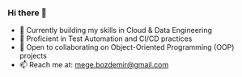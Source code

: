 ### Hi there 👋

- 🔭 Currently building my skills in Cloud & Data Engineering
- 🌱 Proficient in Test Automation and CI/CD practices
- 👯 Open to collaborating on Object-Oriented Programming (OOP) projects
- 📫 Reach me at: [mege.bozdemir@gmail.com](mailto:mege.bozdemir@gmail.com)

<!--
[![Top Langs](https://github-readme-stats.vercel.app/api/top-langs/?username=egebozdemir&layout=compact)](https://github.com/egebozdemir/github-readme-stats)

**egebozdemir/egebozdemir** is a ✨ _special_ ✨ repository because its `README.md` (this file) appears on your GitHub profile.

Here are some ideas to get you started:

- 🔭 I’m currently working on ...
- 🌱 I’m currently learning ...
- 👯 I’m looking to collaborate on ...
- 🤔 I’m looking for help with ...
- 💬 Ask me about ...
- 📫 How to reach me: ...
- 😄 Pronouns: ...
- ⚡ Fun fact: ...
-->
